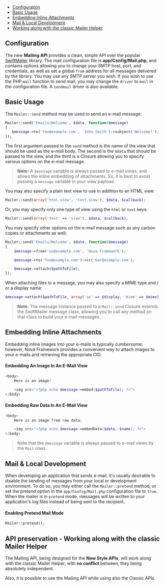 - [Configuration](#mailer-configuration)
- [Basic Usage](#mailer-basic-usage)
- [Embedding Inline Attachments](#embedding-inline-attachments)
- [Mail & Local Development](#mailer-and-local-development)
- [Working along with the classic Mailer Helper](#mailer-and-classic-helper)

<a name="mailer-configuration"></a>
## Configuration

The new **Mailing API** provides a clean, simple API over the popular [SwiftMailer](http://swiftmailer.org) library. The mail configuration file is **app/Config/Mail.php**, and contains options allowing you to change your SMTP host, port, and credentials, as well as set a global `from` address for all messages delivered by the library. You may use any SMTP server you wish. If you wish to use the PHP `mail` function to send mail, you may change the `driver` to `mail` in the configuration file. A `sendmail` driver is also available.

<a name="mailer-basic-usage"></a>
## Basic Usage

The `Mailer::send` method may be used to send an e-mail message:

```php
Mailer::send('Emails/Welcome', $data, function($message)
{
   $message->to('foo@example.com', 'John Smith')->subject('Welcome!');
});
```
The first argument passed to the `send` method is the name of the view that should be used as the e-mail body. The second is the `$data` that should be passed to the view, and the third is a Closure allowing you to specify various options on the e-mail message.

> **Note:** A `$message` variable is always passed to e-mail views, and allows the inline embedding of attachments. So, it is best to avoid passing a `message` variable in your view payload.

You may also specify a plain text view to use in addition to an HTML view:

```php
Mailer::send(array('html.view', 'text.view'), $data, $callback);
```
Or, you may specify only one type of view using the `html` or `text` keys:

```php
Mailer::send(array('text' => 'view'), $data, $callback);
```
You may specify other options on the e-mail message such as any carbon copies or attachments as well:

```php
Mailer::send('Emails/Welcome', $data, function($message)
{
    $message->from('us@example.com', 'Nova Framework');

    $message->to('foo@example.com')->cc('bar@example.com');

    $message->attach($pathToFile);
});
```
When attaching files to a message, you may also specify a MIME type and / or a display name:

```php
$message->attach($pathToFile, array('as' => $display, 'mime' => $mime));
```
> **Note:** The message instance passed to a `Mail::send` Closure extends the SwiftMailer message class, allowing you to call any method on that class to build your e-mail messages.

<a name="embedding-inline-attachments"></a>
## Embedding Inline Attachments

Embedding inline images into your e-mails is typically cumbersome; however, Nova Framework provides a convenient way to attach images to your e-mails and retrieving the appropriate CID.

#### Embedding An Image In An E-Mail View
```php
<body>
    Here is an image:

    <img src="<?php echo $message->embed($pathToFile); ?>">
</body>
```

#### Embedding Raw Data In An E-Mail View
```php
<body>
    Here is an image from raw data:

    <img src="<?php echo $message->embedData($data, $name); ?>">
</body>
```

> Note that the `$message` variable is always passed to e-mail views by the `Mail` class.

<a name="mail-and-local-development"></a>
## Mail & Local Development

When developing an application that sends e-mail, it's usually desirable to disable the sending of messages from your local or development environment. To do so, you may either call the `Mailer::pretend` method, or set the pretend option in the `app/Config/Mail.php` configuration file to `true`. When the mailer is in `pretend` mode, messages will be written to your application's log files instead of being sent to the recipient.

#### Enabling Pretend Mail Mode
```php
Mailer::pretend();
```
<a name="mailer-and-classic-helper"></a>

## API preservation - Working along with the classic Mailer Helper

The Mailing API, being designed for the **New Style APIs**, will work along with the classic Mailer Helper, with **no conflict** between, they being absolutely independent. 

Also, it is possible to use the Mailing API while using also the Classic APIs.